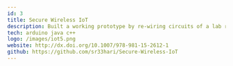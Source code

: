 ```yaml
---
id: 3
title: Secure Wireless IoT
description: Built a working prototype by re-wiring circuits of a lab room, implemented tunneling protocols to prevent data-stealing attacks and monitor appliance usage.
tech: arduino java c++
logo: /images/iot5.png
website: http://dx.doi.org/10.1007/978-981-15-2612-1
github: https://github.com/sr33hari/Secure-Wireless-IoT
---
```

